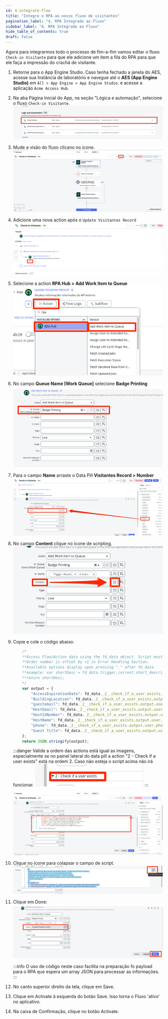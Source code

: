 ```yaml
---
id: 4-integrate-flow
title: "Integre o RPA ao nosso fluxo de visitantes"
pagination_label: "4. RPA Integrado ao Fluxo"
sidebar_label: "4. RPA Integrado ao Fluxo"
hide_table_of_contents: true
draft: false
---
```


Agora para integrarmos todo o processo de fim-a-fim vamos editar o fluxo `Check-in Visitante` para que ele adicione um item a fila do RPA para que ele faça a impressão do crachá de visitante.

1. Retorne para o App Engine Studio. Caso tenha fechado a janela do AES, acesse sua Instância de laboratório e navegue até o **AES (App Engine Studio)** em `All > App Engine > App Engine Studio`. e acesse a aplicação `Acme Access Hub`.


2. Na aba Página Inicial do App, na seção "Lógica e automação", selecione o fluxo `Check-in Visitante`.
    ![](../images/2024-12-11-00-04-14.png)

3. Mude a visão do fluxo clicano no ícone.
    ![](../images/2024-12-11-00-05-20.png)

4. Adicione uma nova action após o `Update Visitantes Record`
    ![](../images/2024-12-11-00-05-54.png)

5. Selecione a action **RPA Hub > Add Work Item to Queue**
   ![](../images/2024-12-11-00-37-09.png)

6. No campo **Queue Name [Work Queue]** selecione **Badge Printing**
   ![](../images/2024-12-11-00-38-15.png)

7. Para o campo **Name** arraste o Data Pill **Visitantes Record > Number**
    ![](../images/2024-12-11-00-39-14.png)

8. No campo **Content** clique no ícone de scripting.
   ![](../images/2024-12-11-00-40-22.png)

9. Copie e cole o código abaixo:

    ```javascript
        /*
        **Access Flow/Action data using the fd_data object. Script must return a value. 
        **Order number is offset by +1 in Error Handling Section.
        **Available options display upon pressing "." after fd_data
        **example: var shortDesc = fd_data.trigger.current.short_description;
        **return shortDesc;
        */
        var output = {
            "AccessExpirationDate": fd_data._2__check_if_a_user_exists.output.user.access_expiration,
            "BuildingLocation": fd_data._2__check_if_a_user_exists.output.user.building_location,
            "guestemail": fd_data._2__check_if_a_user_exists.output.user.guest_email,
            "HostEmail": fd_data._2__check_if_a_user_exists.output.user.host_email,
            "HostIdNumber": fd_data._2__check_if_a_user_exists.output.user.host_id_number,
            "HostName": fd_data._2__check_if_a_user_exists.output.user.host_name,
            "phone": fd_data._2__check_if_a_user_exists.output.user.phone,
            "Guest Title": fd_data._2__check_if_a_user_exists.output.user.guest_title
        };
        return JSON.stringify(output);
    ```

    :::danger
    Valide a ordem das actions está igual as imagens, especialmente se no painel lateral do data pill a action "2 - Check if a user exists" está na ordem 2. Caso não esteja o script acima não irá funcionar.
        ![](../images/2024-12-11-17-14-52.png)
    :::

    ![](../images/2024-12-11-17-12-40.png)

10. Clique no ícone para colapsar o campo de script.
    ![](../images/2024-12-11-17-09-05.png)

11. Clique em <span className="button-purple">Done</span>:
    ![](../images/2024-12-11-17-09-29.png)

    :::info
    O uso de código neste caso facilita na preparação fo payload para o RPA que espera um array JSON para processar as informações.
    :::

12. No canto superior direito da tela, clique em <span className="button-purple">Save</span>.

13. Clique em <span className="button-purple">Activate</span> à esquerda do botão Save. Isso torna o Fluxo 'ativo' no aplicativo.  

14. Na caixa de Confirmação, clique no botão <span className="button-purple">Activate</span>.

